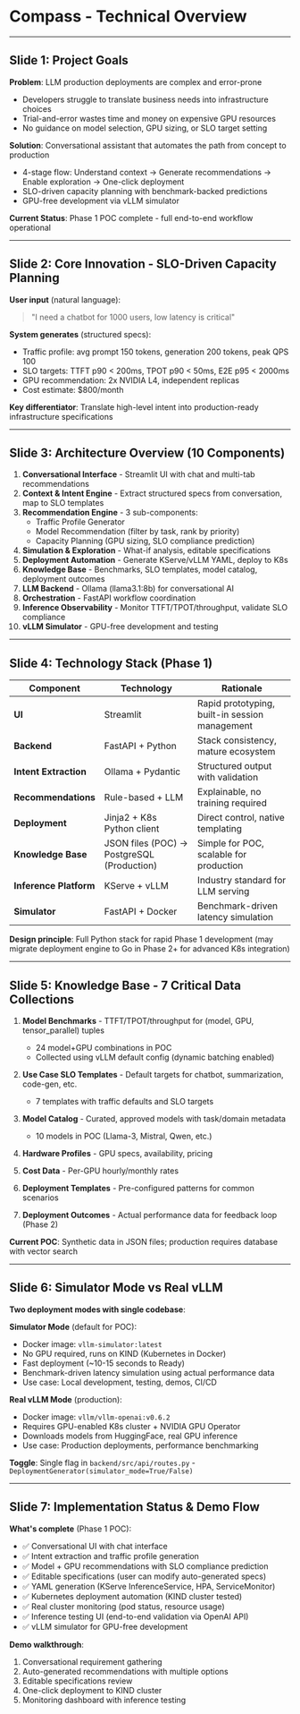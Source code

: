 # Compass - Technical Overview

---

## Slide 1: Project Goals

**Problem**: LLM production deployments are complex and error-prone
- Developers struggle to translate business needs into infrastructure choices
- Trial-and-error wastes time and money on expensive GPU resources
- No guidance on model selection, GPU sizing, or SLO target setting

**Solution**: Conversational assistant that automates the path from concept to production
- 4-stage flow: Understand context → Generate recommendations → Enable exploration → One-click deployment
- SLO-driven capacity planning with benchmark-backed predictions
- GPU-free development via vLLM simulator

**Current Status**: Phase 1 POC complete - full end-to-end workflow operational

---

## Slide 2: Core Innovation - SLO-Driven Capacity Planning

**User input** (natural language):
> "I need a chatbot for 1000 users, low latency is critical"

**System generates** (structured specs):
- Traffic profile: avg prompt 150 tokens, generation 200 tokens, peak QPS 100
- SLO targets: TTFT p90 < 200ms, TPOT p90 < 50ms, E2E p95 < 2000ms
- GPU recommendation: 2x NVIDIA L4, independent replicas
- Cost estimate: $800/month

**Key differentiator**: Translate high-level intent into production-ready infrastructure specifications

---

## Slide 3: Architecture Overview (10 Components)

1. **Conversational Interface** - Streamlit UI with chat and multi-tab recommendations
2. **Context & Intent Engine** - Extract structured specs from conversation, map to SLO templates
3. **Recommendation Engine** - 3 sub-components:
   - Traffic Profile Generator
   - Model Recommendation (filter by task, rank by priority)
   - Capacity Planning (GPU sizing, SLO compliance prediction)
4. **Simulation & Exploration** - What-if analysis, editable specifications
5. **Deployment Automation** - Generate KServe/vLLM YAML, deploy to K8s
6. **Knowledge Base** - Benchmarks, SLO templates, model catalog, deployment outcomes
7. **LLM Backend** - Ollama (llama3.1:8b) for conversational AI
8. **Orchestration** - FastAPI workflow coordination
9. **Inference Observability** - Monitor TTFT/TPOT/throughput, validate SLO compliance
10. **vLLM Simulator** - GPU-free development and testing

---

## Slide 4: Technology Stack (Phase 1)

| Component | Technology | Rationale |
|-----------|-----------|-----------|
| **UI** | Streamlit | Rapid prototyping, built-in session management |
| **Backend** | FastAPI + Python | Stack consistency, mature ecosystem |
| **Intent Extraction** | Ollama + Pydantic | Structured output with validation |
| **Recommendations** | Rule-based + LLM | Explainable, no training required |
| **Deployment** | Jinja2 + K8s Python client | Direct control, native templating |
| **Knowledge Base** | JSON files (POC) → PostgreSQL (Production) | Simple for POC, scalable for production |
| **Inference Platform** | KServe + vLLM | Industry standard for LLM serving |
| **Simulator** | FastAPI + Docker | Benchmark-driven latency simulation |

**Design principle**: Full Python stack for rapid Phase 1 development (may migrate deployment engine to Go in Phase 2+ for advanced K8s integration)

---

## Slide 5: Knowledge Base - 7 Critical Data Collections

1. **Model Benchmarks** - TTFT/TPOT/throughput for (model, GPU, tensor_parallel) tuples
   - 24 model+GPU combinations in POC
   - Collected using vLLM default config (dynamic batching enabled)

2. **Use Case SLO Templates** - Default targets for chatbot, summarization, code-gen, etc.
   - 7 templates with traffic defaults and SLO targets

3. **Model Catalog** - Curated, approved models with task/domain metadata
   - 10 models in POC (Llama-3, Mistral, Qwen, etc.)

4. **Hardware Profiles** - GPU specs, availability, pricing

5. **Cost Data** - Per-GPU hourly/monthly rates

6. **Deployment Templates** - Pre-configured patterns for common scenarios

7. **Deployment Outcomes** - Actual performance data for feedback loop (Phase 2)

**Current POC**: Synthetic data in JSON files; production requires database with vector search

---

## Slide 6: Simulator Mode vs Real vLLM

**Two deployment modes with single codebase**:

**Simulator Mode** (default for POC):
- Docker image: `vllm-simulator:latest`
- No GPU required, runs on KIND (Kubernetes in Docker)
- Fast deployment (~10-15 seconds to Ready)
- Benchmark-driven latency simulation using actual performance data
- Use case: Local development, testing, demos, CI/CD

**Real vLLM Mode** (production):
- Docker image: `vllm/vllm-openai:v0.6.2`
- Requires GPU-enabled K8s cluster + NVIDIA GPU Operator
- Downloads models from HuggingFace, real GPU inference
- Use case: Production deployments, performance benchmarking

**Toggle**: Single flag in `backend/src/api/routes.py` - `DeploymentGenerator(simulator_mode=True/False)`

---

## Slide 7: Implementation Status & Demo Flow

**What's complete** (Phase 1 POC):
- ✅ Conversational UI with chat interface
- ✅ Intent extraction and traffic profile generation
- ✅ Model + GPU recommendations with SLO compliance prediction
- ✅ Editable specifications (user can modify auto-generated specs)
- ✅ YAML generation (KServe InferenceService, HPA, ServiceMonitor)
- ✅ Kubernetes deployment automation (KIND cluster tested)
- ✅ Real cluster monitoring (pod status, resource usage)
- ✅ Inference testing UI (end-to-end validation via OpenAI API)
- ✅ vLLM simulator for GPU-free development

**Demo walkthrough**:
1. Conversational requirement gathering
2. Auto-generated recommendations with multiple options
3. Editable specifications review
4. One-click deployment to KIND cluster
5. Monitoring dashboard with inference testing